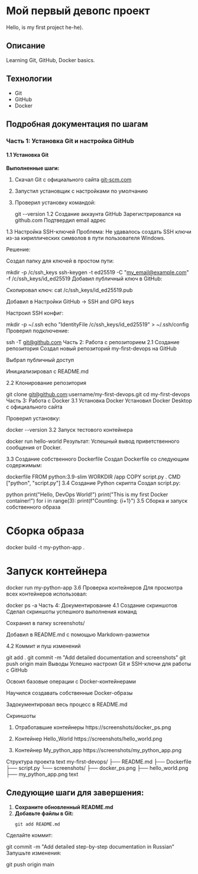 # Мой первый девопс проект

Hello, is my first project he-he).

## Описание
Learning Git, GitHub, Docker basics.

## Технологии
- Git
- GitHub
- Docker

## Подробная документация по шагам

### Часть 1: Установка Git и настройка GitHub

#### 1.1 Установка Git
**Выполненные шаги:**
1. Скачал Git с официального сайта [git-scm.com](https://git-scm.com/)
2. Запустил установщик с настройками по умолчанию
3. Проверил установку командой:

   git --version
1.2 Создание аккаунта GitHub
Зарегистрировался на github.com
Подтвердил email адрес

1.3 Настройка SSH-ключей
Проблема: Не удавалось создать SSH ключи из-за кириллических символов в пути пользователя Windows.

Решение:

Создал папку для ключей в простом пути:


mkdir -p /c/ssh_keys
ssh-keygen -t ed25519 -C "my_email@example.com" -f /c/ssh_keys/id_ed25519
Добавил публичный ключ в GitHub:

Скопировал ключ: cat /c/ssh_keys/id_ed25519.pub

Добавил в Настройки GitHub → SSH and GPG keys

Настроил SSH конфиг:


mkdir -p ~/.ssh
echo "IdentityFile /c/ssh_keys/id_ed25519" > ~/.ssh/config
Проверил подключение:


ssh -T git@github.com
Часть 2: Работа с репозиторием
2.1 Создание репозитория
Создал новый репозиторий my-first-devops на GitHub

Выбрал публичный доступ

Инициализировал с README.md

2.2 Клонирование репозитория

git clone git@github.com:username/my-first-devops.git
cd my-first-devops
Часть 3: Работа с Docker
3.1 Установка Docker
Установил Docker Desktop с официального сайта

Проверил установку:


docker --version
3.2 Запуск тестового контейнера

docker run hello-world
Результат: Успешный вывод приветственного сообщения от Docker.

3.3 Создание собственного Dockerfile
Создал Dockerfile со следующим содержимым:

dockerfile
FROM python:3.9-slim
WORKDIR /app
COPY script.py .
CMD ["python", "script.py"]
3.4 Создание Python скрипта
Создал script.py:

python
print("Hello, DevOps World!")
print("This is my first Docker container!")
for i in range(3):
    print(f"Counting: {i+1}")
3.5 Сборка и запуск собственного образа

# Сборка образа
docker build -t my-python-app .

# Запуск контейнера
docker run my-python-app
3.6 Проверка контейнеров
Для просмотра всех контейнеров использовал:


docker ps -a
Часть 4: Документирование
4.1 Создание скриншотов
Сделал скриншоты успешного выполнения команд

Сохранил в папку screenshots/

Добавил в README.md с помощью Markdown-разметки

4.2 Коммит и пуш изменений

git add .
git commit -m "Add detailed documentation and screenshots"
git push origin main
Выводы
Успешно настроил Git и SSH-ключи для работы с GitHub

Освоил базовые операции с Docker-контейнерами

Научился создавать собственные Docker-образы

Задокументировал весь процесс в README.md

Скриншоты
1. Отработавшие контейнеры
https://screenshots/docker_ps.png

2. Контейнер Hello_World
https://screenshots/hello_world.png

3. Контейнер My_python_app
https://screenshots/my_python_app.png

Структура проекта
text
my-first-devops/
├── README.md
├── Dockerfile
├── script.py
└── screenshots/
    ├── docker_ps.png
    ├── hello_world.png
    ├── my_python_app.png
text

## Следующие шаги для завершения:

1. **Сохраните обновленный README.md**
2. **Добавьте файлы в Git:**
   ```
   git add README.md
Сделайте коммит:


git commit -m "Add detailed step-by-step documentation in Russian"
Запушьте изменения:


git push origin main